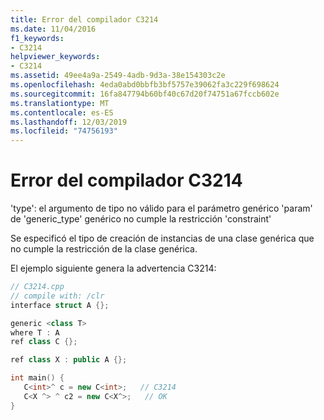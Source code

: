 ```yaml
---
title: Error del compilador C3214
ms.date: 11/04/2016
f1_keywords:
- C3214
helpviewer_keywords:
- C3214
ms.assetid: 49ee4a9a-2549-4adb-9d3a-38e154303c2e
ms.openlocfilehash: 4eda0abd0bbfb3bf5757e39062fa3c229f698624
ms.sourcegitcommit: 16fa847794b60bf40c67d20f74751a67fccb602e
ms.translationtype: MT
ms.contentlocale: es-ES
ms.lasthandoff: 12/03/2019
ms.locfileid: "74756193"
---
```

# <a name="compiler-error-c3214"></a>Error del compilador C3214

'type': el argumento de tipo no válido para el parámetro genérico 'param' de 'generic_type' genérico no cumple la restricción 'constraint'

Se especificó el tipo de creación de instancias de una clase genérica que no cumple la restricción de la clase genérica.

El ejemplo siguiente genera la advertencia C3214:

```cpp
// C3214.cpp
// compile with: /clr
interface struct A {};

generic <class T>
where T : A
ref class C {};

ref class X : public A {};

int main() {
   C<int>^ c = new C<int>;   // C3214
   C<X ^> ^ c2 = new C<X^>;   // OK
}
```
